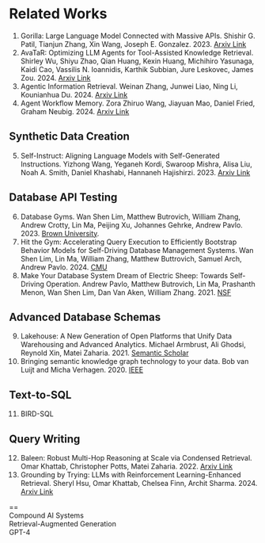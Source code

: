 # Related Works

1. Gorilla: Large Language Model Connected with Massive APIs. Shishir G. Patil, Tianjun Zhang, Xin Wang, Joseph E. Gonzalez. 2023. [Arxiv Link](https://arxiv.org/abs/2305.15334)
3. AvaTaR: Optimizing LLM Agents for Tool-Assisted Knowledge Retrieval. Shirley Wu, Shiyu Zhao, Qian Huang, Kexin Huang, Michihiro Yasunaga, Kaidi Cao, Vassilis N. Ioannidis, Karthik Subbian, Jure Leskovec, James Zou. 2024. [Arxiv Link](https://arxiv.org/pdf/2406.11200)
4. Agentic Information Retrieval. Weinan Zhang, Junwei Liao, Ning Li, Kounianhua Du. 2024. [Arxiv Link](https://arxiv.org/abs/2410.09713)
5. Agent Workflow Memory. Zora Zhiruo Wang, Jiayuan Mao, Daniel Fried, Graham Neubig. 2024. [Arxiv Link](https://arxiv.org/abs/2409.07429)

## Synthetic Data Creation
5. Self-Instruct: Aligning Language Models with Self-Generated Instructions. Yizhong Wang, Yeganeh Kordi, Swaroop Mishra, Alisa Liu, Noah A. Smith, Daniel Khashabi, Hannaneh Hajishirzi. 2023. [Arxiv Link](https://arxiv.org/abs/2212.10560)

## Database API Testing
6. Database Gyms. Wan Shen Lim, Matthew Butrovich, William Zhang, Andrew Crotty, Lin Ma, Peijing Xu, Johannes Gehrke, Andrew Pavlo. 2023. [Brown University](https://cs.brown.edu/people/acrotty/pubs/p27-lim.pdf).
7. Hit the Gym: Accelerating Query Execution to Efficiently Bootstrap Behavior Models for Self-Driving Database Management Systems. Wan Shen Lim, Lin Ma, William Zhang, Matthew Buttrovich, Samuel Arch, Andrew Pavlo. 2024. [CMU](https://www.pdl.cmu.edu/PDL-FTP/Database/p3680-lim.pdf)
8. Make Your Database System Dream of Electric Sheep: Towards Self-Driving Operation. Andrew Pavlo, Matthew Butrovich, Lin Ma, Prashanth Menon, Wan Shen Lim, Dan Van Aken, William Zhang. 2021. [NSF](https://par.nsf.gov/servlets/purl/10312181)

## Advanced Database Schemas
9. Lakehouse: A New Generation of Open Platforms that Unify Data Warehousing and Advanced Analytics. Michael Armbrust, Ali Ghodsi, Reynold Xin, Matei Zaharia. 2021. [Semantic Scholar](https://www.semanticscholar.org/paper/Lakehouse%3A-A-New-Generation-of-Open-Platforms-that-Zaharia-Ghodsi/451cf5fc9786ed4f7e1d9877f08d00f8b1262121)
10. Bringing semantic knowledge graph technology to your data. Bob van Luijt and Micha Verhagen. 2020. [IEEE](https://ieeexplore.ieee.org/abstract/document/8994851)

## Text-to-SQL
11. BIRD-SQL

## Query Writing
12. Baleen: Robust Multi-Hop Reasoning at Scale via Condensed Retrieval. Omar Khattab, Christopher Potts, Matei Zaharia. 2022. [Arxiv Link](https://arxiv.org/abs/2101.00436)
13. Grounding by Trying: LLMs with Reinforcement Learning-Enhanced Retrieval. Sheryl Hsu, Omar Khattab, Chelsea Finn, Archit Sharma. 2024. [Arxiv Link](https://arxiv.org/pdf/2410.23214?)

==
<br />
Compound AI Systems
<br />
Retrieval-Augmented Generation
<br />
GPT-4
